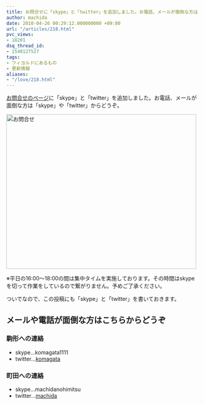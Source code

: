 ```yaml
---
title: お問合せに「skype」と「twitter」を追加しました。お電話、メールが面倒な方はどうぞ。
author: machida
date: 2010-04-26 00:29:12.000000000 +09:00
url: "/articles/218.html"
pvc_views:
- 18201
dsq_thread_id:
- 1540127527
tags:
- フィヨルドにあるもの
- 更新情報
aliases:
- "/love/218.html"
---
```

[お問合せのページ][1]に「skype」と「twitter」を追加しました。お電話、メールが面倒な方は「skype」や「twitter」からどうぞ。

[<img src="http://farm5.static.flickr.com/4010/4551310660_6997b77582.jpg" width="500" height="407" alt="お問合せ" />][2]

※平日の16:00～18:00の間は集中タイムを実施しております。その時間はskypeを切って作業をしているので繋がりません。予めご了承ください。

ついでなので、この投稿にも「skype」と「twitter」を書いておきます。

## メールや電話が面倒な方はこちらからどうぞ

### 駒形への連絡

  * skype…komagata1111
  * twitter…[komagata][3]

### 町田への連絡

  * skype…machidanohimitsu
  * twitter…[machida][4]

 [1]: http://fjord.jp/inquiry
 [2]: http://fjord.jp/inquiry "お問合せ"
 [3]: http://twitter.com/komagata
 [4]: http://twitter.com/machida
